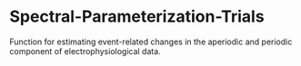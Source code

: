 # Spectral-Parameterization-Trials
Function for estimating event-related changes in the aperiodic and periodic component of electrophysiological data.
